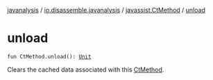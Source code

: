 [javanalysis](../../index.md) / [io.disassemble.javanalysis](../index.md) / [javassist.CtMethod](index.md) / [unload](./unload.md)

# unload

`fun CtMethod.unload(): `[`Unit`](https://kotlinlang.org/api/latest/jvm/stdlib/kotlin/-unit/index.html)

Clears the cached data associated with this [CtMethod](#).

